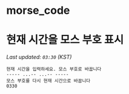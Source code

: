 # morse_code
# 현재 시간을 모스 부호 표시
<!-- MORSE_TIME_START -->
_Last updated: `03:30` (KST)_

```
현재 시간을 입력하세요. 모스 부호로 바꿉니다
----- ...-- ...-- -----
모스 부호를 다시 현재 시간으로 바꿉니다
0330
```
<!-- MORSE_TIME_END -->
